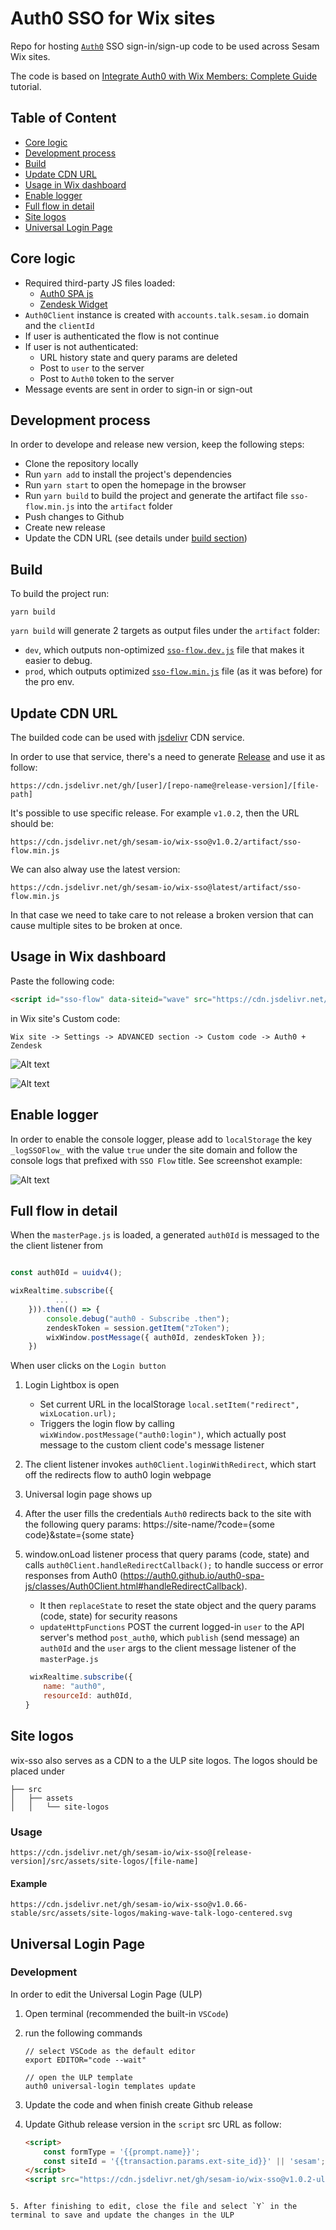 # Auth0 SSO for Wix sites

Repo for hosting [`Auth0`](https://auth0.com) SSO sign-in/sign-up code to be used across Sesam Wix sites.

The code is based on [Integrate Auth0 with Wix Members: Complete Guide](https://forum.wixstudio.com/t/integrate-auth0-with-wix-members-complete-guide/8119) tutorial.

## Table of Content

- [Core logic](#core-logic)
- [Development process](#development-process)
- [Build](#build)
- [Update CDN URL](#update-cdn-url)
- [Usage in Wix dashboard](#usage-in-wix-dashboard)
- [Enable logger](#enable-logger)
- [Full flow in detail](#full-flow-in-detail)
- [Site logos](#site-logos)
- [Universal Login Page](#universal-login-page)

## Core logic

- Required third-party JS files loaded:
    - [Auth0 SPA js](https://static.zdassets.com/ekr/snippet.js?key=eb7f5552-be33-4b0f-a55d-ce9a8a7aa975)
    - [Zendesk Widget](https://cdn.auth0.com/js/auth0-spa-js/2.0/auth0-spa-js.production.js)
- `Auth0Client` instance is created with `accounts.talk.sesam.io` domain and the `clientId`
- If user is authenticated the flow is not continue
- If user is not authenticated:
    - URL history state and query params are deleted
    - Post to `user` to the server 
    - Post to `Auth0` token to the server
- Message events are sent in order to sign-in or sign-out

## Development process

In order to develope and release new version, keep the following steps:
- Clone the repository locally
- Run `yarn add` to install the project's dependencies
- Run `yarn start` to open the homepage in the browser
- Run `yarn build` to build the project and generate the artifact file `sso-flow.min.js` into the `artifact` folder 
- Push changes to Github
- Create new release
- Update the CDN URL (see details under [build section](#build))

## Build

To build the project run:

```
yarn build
```

`yarn build` will generate 2 targets as output files under the `artifact` folder:
  - `dev`, which outputs non-optimized [`sso-flow.dev.js`](https://cdn.jsdelivr.net/gh/sesam-io/wix-sso@dev-target-v1/artifact/sso-flow.dev.js) file that makes it easier to debug.
  - `prod`, which outputs optimized [`sso-flow.min.js`](https://cdn.jsdelivr.net/gh/sesam-io/wix-sso@dev-target-v1/artifact/sso-flow.min.js) file (as it was before) for the pro env.

## Update CDN URL

The builded code can be used with [jsdelivr](https://www.jsdelivr.com/?docs=gh) CDN service.

In order to use that service, there's a need to generate [Release](https://docs.github.com/en/repositories/releasing-projects-on-github/managing-releases-in-a-repository) and use it as follow:

```
https://cdn.jsdelivr.net/gh/[user]/[repo-name@release-version]/[file-path]
```

It's possible to use specific release. For example `v1.0.2`, then the URL should be: 

```
https://cdn.jsdelivr.net/gh/sesam-io/wix-sso@v1.0.2/artifact/sso-flow.min.js
```

We can also alway use the latest version: 

```
https://cdn.jsdelivr.net/gh/sesam-io/wix-sso@latest/artifact/sso-flow.min.js
```

In that case we need to take care to not release a broken version that can cause multiple sites to be broken at once.

## Usage in Wix dashboard

Paste the following code:

```html
<script id="sso-flow" data-siteid="wave" src="https://cdn.jsdelivr.net/gh/sesam-io/wix-sso@v1.0.2/artifact/sso-flow.min.js"></script>
```

in Wix site's Custom code: 

`Wix site -> Settings -> ADVANCED section -> Custom code -> Auth0 + Zendesk`


![Alt text](<src/assets/wix-custom-code-example.png>)


![Alt text](<src/assets//script-example.png>)

## Enable logger

In order to enable the console logger, please add to `localStorage` the key `_logSSOFlow_` with the value `true` under the site domain and follow the console logs that prefixed with `SSO Flow` title. See screenshot example:


![Alt text](<src/assets/logger-example.png>)

## Full flow in detail

When the `masterPage.js` is loaded, a generated `auth0Id` is messaged to the the client listener from 

```js

const auth0Id = uuidv4();

wixRealtime.subscribe({
          ...
    })).then(() => {
        console.debug("auth0 - Subscribe .then");
        zendeskToken = session.getItem("zToken");
        wixWindow.postMessage({ auth0Id, zendeskToken });
    })
```

When user clicks on the `Login button`

1. Login Lightbox is open
 	- Set current URL in the localStorage `local.setItem("redirect", wixLocation.url);`
 	- Triggers the login flow by calling `wixWindow.postMessage("auth0:login")`, which actually post message to the custom client code's message listener
2. The client listener invokes `auth0Client.loginWithRedirect`, which start off the redirects flow to auth0 login webpage
3. Universal login page shows up
4. After the user fills the credentials `Auth0` redirects back to the site with the following query params: https://site-name/?code={some code}&state={some state}
5. window.onLoad listener process that query params (code, state) and calls `auth0Client.handleRedirectCallback();` to handle success or error responses from Auth0 (https://auth0.github.io/auth0-spa-js/classes/Auth0Client.html#handleRedirectCallback).
    - It then `replaceState` to reset the state object and the query params (code, state) for security reasons
 	- `updateHttpFunctions` POST the current logged-in `user` to the API server's method `post_auth0`, which `publish` (send message) an `auth0Id` and the `user` args to the client message listener of the `masterPage.js`

 	```js
 	 wixRealtime.subscribe({
        name: "auth0",
        resourceId: auth0Id,
    }

## Site logos

wix-sso also serves as a CDN to a the ULP site logos. The logos should be placed under

```
├── src
│   ├── assets
│   │   └── site-logos
```

### Usage
```
https://cdn.jsdelivr.net/gh/sesam-io/wix-sso@[release-version]/src/assets/site-logos/[file-name]
```
#### Example
```
https://cdn.jsdelivr.net/gh/sesam-io/wix-sso@v1.0.66-stable/src/assets/site-logos/making-wave-talk-logo-centered.svg
```

## Universal Login Page

### Development
In order to edit the Universal Login Page (ULP)
1. Open terminal (recommended the built-in `VSCode`)
2. run the  following commands

    ```hash
    // select VSCode as the default editor
    export EDITOR="code --wait"

    // open the ULP template
    auth0 universal-login templates update
    ```

3. Update the code and when finish create Github release
4. Update Github release version in the `script` src URL as follow:

    ```html
    <script>
        const formType = '{{prompt.name}}';
        const siteId = '{{transaction.params.ext-site_id}}' || 'sesam';
    </script>
    <script src="https://cdn.jsdelivr.net/gh/sesam-io/wix-sso@v1.0.2-ulp/artifact/ulp.min.js"></script>
```

5. After finishing to edit, close the file and select `Y` in the terminal to save and update the changes in the ULP